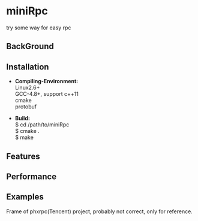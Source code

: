 # miniRpc
try some way for easy rpc

## BackGround

## Installation
 - **Compiling-Environment:**   
 Linux2.6+  
 GCC-4.8+, support c++11  
 cmake  
 protobuf  
 
 - **Build:**  
 $ cd /path/to/miniRpc  
 $ cmake .  
 $ make   

## Features

## Performance

## Examples

Frame of phxrpc(Tencent) project, probably not correct, only for reference.
